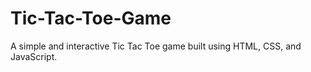 # Tic-Tac-Toe-Game
 A simple and interactive Tic Tac Toe game built using HTML, CSS, and JavaScript.
